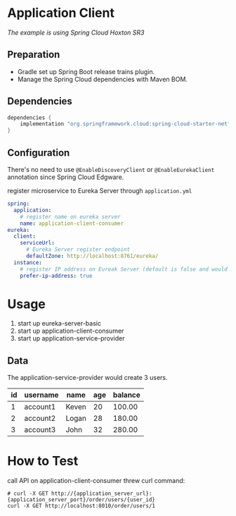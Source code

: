 # Application Client 
_The example is using Spring Cloud Hoxton SR3_

## Preparation
- Gradle set up Spring Boot release trains plugin.
- Manage the Spring Cloud dependencies with Maven BOM.

## Dependencies
```groovy
dependencies {
    implementation "org.springframework.cloud:spring-cloud-starter-netflix-eureka-client"
}
```

## Configuration
There's no need to use `@EnableDiscoveryClient` or `@EnableEurekaClient` annotation since Spring Cloud Edgware.

register microservice to Eureka Server through `application.yml`
```yaml
spring:
  application:
    # register name on eureka server
    name: application-client-consumer
eureka:
  client:
    serviceUrl:
      # Eureka Server register endpoint
      defaultZone: http://localhost:8761/eureka/
  instance:
    # register IP address on Eureak Server (default is false and would register host name instead)
    prefer-ip-address: true
```

# Usage
1. start up eureka-server-basic
2. start up application-client-consumer
3. start up application-service-provider

## Data
The application-service-provider would create 3 users.

| id | username | name | age | balance |
|---|---|---|---|---|
| 1 | account1 | Keven | 20 | 100.00 |
| 2 | account2 | Logan | 28 | 180.00 |
| 3 | account3 | John | 32 | 280.00 |

# How to Test
call API on application-client-consumer threw curl command:
```shell script
# curl -X GET http://{application_server_url}:{application_server_port}/order/users/{user_id}
curl -X GET http://localhost:8010/order/users/1
```